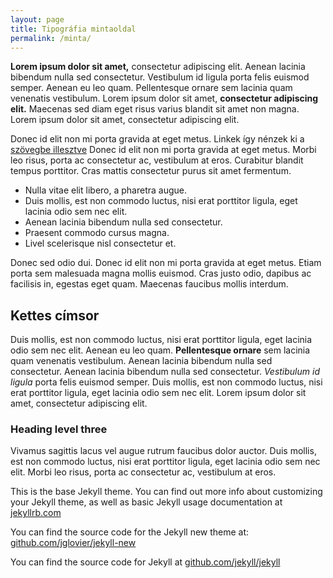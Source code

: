 ```yaml
---
layout: page
title: Tipográfia mintaoldal
permalink: /minta/
---
```


**Lorem ipsum dolor sit amet,** consectetur adipiscing elit. Aenean lacinia bibendum nulla sed consectetur. Vestibulum id ligula porta felis euismod semper. Aenean eu leo quam. Pellentesque ornare sem lacinia quam venenatis vestibulum. Lorem ipsum dolor sit amet, **consectetur adipiscing elit.** Maecenas sed diam eget risus varius blandit sit amet non magna. Lorem ipsum dolor sit amet, consectetur adipiscing elit.

Donec id elit non mi porta gravida at eget metus. Linkek így nénzek ki a [szövegbe illesztve](http://jekyllrb.com/) Donec id elit non mi porta gravida at eget metus. Morbi leo risus, porta ac consectetur ac, vestibulum at eros. Curabitur blandit tempus porttitor. Cras mattis consectetur purus sit amet fermentum.

- Nulla vitae elit libero, a pharetra augue.
- Duis mollis, est non commodo luctus, nisi erat porttitor ligula, eget lacinia odio sem nec elit.
- Aenean lacinia bibendum nulla sed consectetur.
- Praesent commodo cursus magna.
- Livel scelerisque nisl consectetur et.

Donec sed odio dui. Donec id elit non mi porta gravida at eget metus. Etiam porta sem malesuada magna mollis euismod. Cras justo odio, dapibus ac facilisis in, egestas eget quam. Maecenas faucibus mollis interdum.

## Kettes címsor

Duis mollis, est non commodo luctus, nisi erat porttitor ligula, eget lacinia odio sem nec elit. Aenean eu leo quam. **Pellentesque ornare** sem lacinia quam venenatis vestibulum. Aenean lacinia bibendum nulla sed consectetur. Aenean lacinia bibendum nulla sed consectetur. *Vestibulum id ligula* porta felis euismod semper. Duis mollis, est non commodo luctus, nisi erat porttitor ligula, eget lacinia odio sem nec elit. Lorem ipsum dolor sit amet, consectetur adipiscing elit.

### Heading level three

Vivamus sagittis lacus vel augue rutrum faucibus dolor auctor. Duis mollis, est
non commodo luctus, nisi erat porttitor ligula, eget lacinia odio sem nec elit.
Morbi leo risus, porta ac consectetur ac, vestibulum at eros.

This is the base Jekyll theme. You can find out more info about customizing your
Jekyll theme, as well as basic Jekyll usage documentation at
[jekyllrb.com](http://jekyllrb.com/)

You can find the source code for the Jekyll new theme at:
[github.com/jglovier/jekyll-new](https://github.com/jglovier/jekyll-new)

You can find the source code for Jekyll at
[github.com/jekyll/jekyll](https://github.com/jekyll/jekyll)
